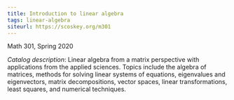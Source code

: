 ```yaml
---
title: Introduction to linear algebra
tags: linear-algebra
siteurl: https://scoskey.org/m301
---
```


Math 301, Spring 2020<!--more-->

*Catalog description*: Linear algebra from a matrix perspective with applications from the applied sciences. Topics include the algebra of matrices, methods for solving linear systems of equations, eigenvalues and eigenvectors, matrix decompositions, vector spaces, linear transformations, least squares, and numerical techniques.
